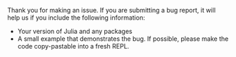 Thank you for making an issue.
If you are submitting a bug report, it will help us if you include the following information:

- Your version of Julia and any packages
- A small example that demonstrates the bug. If possible, please make the code copy-pastable into a fresh REPL.
